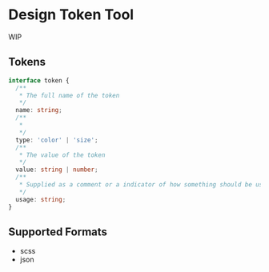 # Design Token Tool

WIP

## Tokens

```typescript
interface token {
  /**
   * The full name of the token
   */
  name: string;
  /**
   *
   */
  type: 'color' | 'size';
  /**
   * The value of the token
   */
  value: string | number;
  /**
   * Supplied as a comment or a indicator of how something should be used
   */
  usage: string;
}
```

## Supported Formats

- scss
- json
